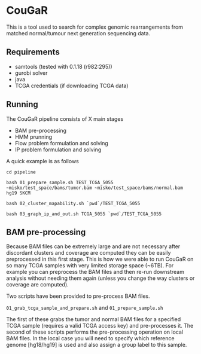 CouGaR
==========

This is a tool used to search for complex genomic rearrangements from matched normal/tumour next generation sequencing data.

Requirements
-----------
* samtools (tested with 0.1.18 (r982:295))
* gurobi solver
* java
* TCGA credentials (if downloading TCGA data)

Running
-----------
The CouGaR pipeline consists of X main stages
* BAM pre-processing
* HMM prunning
* Flow problem formulation and solving
* IP problem formulation and solving

A quick example is as follows

```cd pipeline```

```bash 01_prepare_sample.sh TEST_TCGA_5055 ~misko/test_space/bams/tumor.bam ~misko/test_space/bams/normal.bam hg19 SKCM```

```bash 02_cluster_mapability.sh `pwd`/TEST_TCGA_5055```

```bash 03_graph_ip_and_out.sh TCGA_5055 `pwd`/TEST_TCGA_5055```

BAM pre-processing
-----------
Because BAM files can be extremely large and are not necessary after discordant clusters and coverage are computed they can be easily preprocessed in this first stage. This is how we were able to run CouGaR on so many TCGA samples with very limited storage space (~6TB). For example you can preprocess the BAM files and then re-run downstream analysis without needing them again (unless you change the way clusters or coverage are computed).

Two scripts have been provided to pre-process BAM files.

```01_grab_tcga_sample_and_prepare.sh``` and ```01_prepare_sample.sh```

The first of these grabs the tumor and normal BAM files for a specified TCGA sample (requires a valid TCGA access key) and pre-processes it. The second of these scripts performs the pre-processing operation on local BAM files. In the local case you will need to specify which reference genome [hg18/hg19] is used and also assign a group label to this sample.




